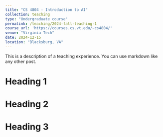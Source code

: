 ```yaml
---
title: "CS 4804 - Introduction to AI"
collection: teaching
type: "Undergraduate course"
permalink: /teaching/2024-fall-teaching-1
course_url: 'https://courses.cs.vt.edu/~cs4804/'
venue: "Virginia Tech"
date: 2024-12-15
location: "Blacksburg, VA"
---
```


This is a description of a teaching experience. You can use markdown like any other post.

Heading 1
======

Heading 2
======

Heading 3
======
